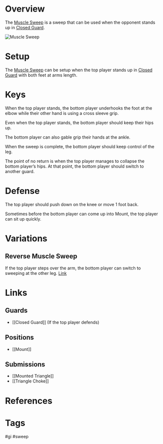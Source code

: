 # Overview
The <u>Muscle Sweep</u> is a sweep that can be used when the opponent stands up in [Closed Guard](obsidian://open?vault=Obsidian-BJJ-Notes&file=Guards%2FClosed%20Guard).

![Muscle Sweep](https://www.bjjee.com/wp-content/uploads/2019/08/Kurt-Osiander.jpg)
# Setup
The <u>Muscle Sweep</u> can be setup when the top player stands up in [Closed Guard](obsidian://open?vault=Obsidian-BJJ-Notes&file=Guards%2FClosed%20Guard) with both feet at arms length.
# Keys
When the top player stands, the bottom player underhooks the foot at the elbow while their other hand is using a cross sleeve grip.

Even when the top player stands, the bottom player should keep their hips up.

The bottom player can also gable grip their hands at the ankle.

When the sweep is complete, the bottom player should keep control of the leg.

The point of no return is when the top player manages to collapse the bottom player’s hips. At that point, the bottom player should switch to another guard.
# Defense
The top player should push down on the knee or move 1 foot back.

Sometimes before the bottom player can come up into Mount, the top player can sit up quickly.
# Variations
## Reverse Muscle Sweep
If the top player steps over the arm, the bottom player can switch to sweeping at the other leg. [Link](https://www.youtube.com/watch?v=V0OX0VZN9Qw)
# Links
## Guards
- [[Closed Guard]] (If the top player defends)
## Positions
- [[Mount]]
## Submissions
- [[Mounted Triangle]]
- [[Triangle Choke]]
# References
# Tags
#gi #sweep 